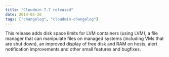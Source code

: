 ```yaml
---
title: "Cloudmin 7.7 released"
date: 2014-05-26
tags: ["changelog", "cloudmin-changelog"]
---
```


This release adds disk space limits for LVM containers (using LVM), a file manager that can manipulate files on managed systems (including VMs that are shut down), an improved display of free disk and RAM on hosts, alert notification improvements and other small features and bugfixes.
